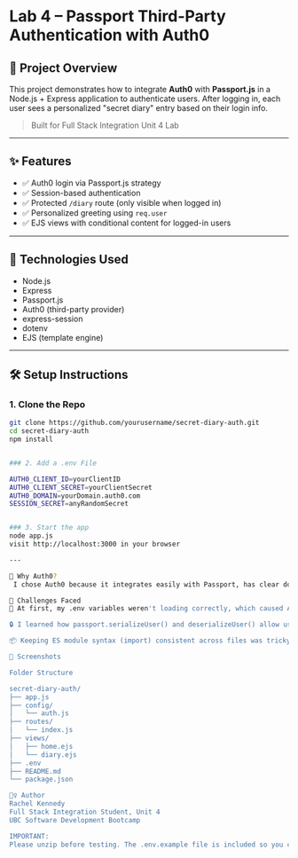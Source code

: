 
# Lab 4 – Passport Third-Party Authentication with Auth0

## 🔐 Project Overview

This project demonstrates how to integrate **Auth0** with **Passport.js** in a Node.js + Express application to authenticate users. After logging in, each user sees a personalized "secret diary" entry based on their login info.

> Built for Full Stack Integration Unit 4 Lab

---

## ✨ Features

- ✅ Auth0 login via Passport.js strategy
- ✅ Session-based authentication
- ✅ Protected `/diary` route (only visible when logged in)
- ✅ Personalized greeting using `req.user`
- ✅ EJS views with conditional content for logged-in users

---

## 🔧 Technologies Used

- Node.js
- Express
- Passport.js
- Auth0 (third-party provider)
- express-session
- dotenv
- EJS (template engine)

---

## 🛠 Setup Instructions

### 1. Clone the Repo

```bash
git clone https://github.com/yourusername/secret-diary-auth.git
cd secret-diary-auth
npm install


### 2. Add a .env File

AUTH0_CLIENT_ID=yourClientID
AUTH0_CLIENT_SECRET=yourClientSecret
AUTH0_DOMAIN=yourDomain.auth0.com
SESSION_SECRET=anyRandomSecret


### 3. Start the app
node app.js
visit http://localhost:3000 in your browser

---

🧠 Why Auth0?
 I chose Auth0 because it integrates easily with Passport, has clear documentation, and supports social login options. It allowed me to focus on route protection and session handling without building a custom auth system from scratch.

🚧 Challenges Faced
🔄 At first, my .env variables weren't loading correctly, which caused Auth0 to throw "missing domain" errors. I solved this by using dotenv.config() at the top of both app.js and auth.js.

🔒 I learned how passport.serializeUser() and deserializeUser() allow user data to persist across requests.

📦 Keeping ES module syntax (import) consistent across files was tricky but essential.

📸 Screenshots

Folder Structure

secret-diary-auth/
├── app.js
├── config/
│   └── auth.js
├── routes/
│   └── index.js
├── views/
│   ├── home.ejs
│   └── diary.ejs
├── .env
├── README.md
└── package.json

🙋‍♀️ Author
Rachel Kennedy
Full Stack Integration Student, Unit 4
UBC Software Development Bootcamp

IMPORTANT:
Please unzip before testing. The .env.example file is included so you can recreate environment variables locally.
